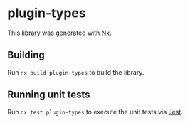 # plugin-types

This library was generated with [Nx](https://nx.dev).

## Building

Run `nx build plugin-types` to build the library.

## Running unit tests

Run `nx test plugin-types` to execute the unit tests via [Jest](https://jestjs.io).
